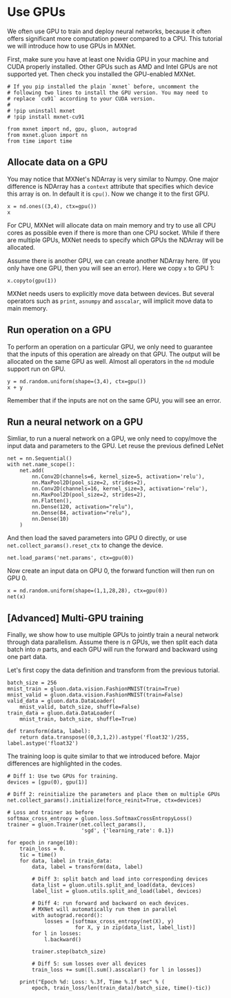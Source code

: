 # Use GPUs

We often use GPU to train and deploy neural networks, because it often offers significant more computation power compared to a CPU. This tutorial we will introduce how to use GPUs in MXNet. 

First, make sure you have at least one Nvidia GPU in your machine and CUDA properly installed. Other GPUs such as AMD and Intel GPUs are not supported yet. Then check you installed the GPU-enabled MXNet.

```{.python .input  n=15}
# If you pip installed the plain `mxnet` before, uncomment the 
# following two lines to install the GPU version. You may need to 
# replace `cu91` according to your CUDA version. 
#
# !pip uninstall mxnet
# !pip install mxnet-cu91

from mxnet import nd, gpu, gluon, autograd
from mxnet.gluon import nn
from time import time
```

## Allocate data on a GPU

You may notice that MXNet's NDArray is very similar to Numpy. One major difference is NDArray has a `context` attribute that specifies which device this array is on. In default it is `cpu()`. Now we change it to the first GPU.

```{.python .input  n=10}
x = nd.ones((3,4), ctx=gpu())
x
```

For CPU, MXNet will allocate data on main memory and try to use all CPU cores as possible even if there is more than one CPU socket. While if there are multiple GPUs, MXNet needs to specify which GPUs the NDArray will be allocated. 

Assume there is another GPU, we can create another NDArray here. (If you only have one GPU, then you will see an error). Here we copy `x` to GPU 1:

```{.python .input  n=11}
x.copyto(gpu(1))
```

MXNet needs users to explicitly move data between devices. But several operators such as `print`, `asnumpy` and `asscalar`, will implicit move data to main memory. 

## Run operation on a GPU

To perform an operation on a particular GPU, we only need to guarantee that the inputs of this operation are already on that GPU. The output will be allocated on the same GPU as well. Almost all operators in the `nd` module support run on GPU.

```{.python .input  n=21}
y = nd.random.uniform(shape=(3,4), ctx=gpu())
x + y
```

Remember that if the inputs are not on the same GPU, you will see an error. 

## Run a neural network on a GPU

Simliar, to run a nueral network on a GPU, we only need to copy/move the input data and parameters to the GPU. Let reuse the previous defined LeNet

```{.python .input  n=16}
net = nn.Sequential()
with net.name_scope():
    net.add(
        nn.Conv2D(channels=6, kernel_size=5, activation='relu'),
        nn.MaxPool2D(pool_size=2, strides=2),
        nn.Conv2D(channels=16, kernel_size=3, activation='relu'),
        nn.MaxPool2D(pool_size=2, strides=2),
        nn.Flatten(),
        nn.Dense(120, activation="relu"),
        nn.Dense(84, activation="relu"),
        nn.Dense(10)
    )
```

And then load the saved parameters into GPU 0 directly, or use `net.collect_params().reset_ctx` to change the device.

```{.python .input  n=20}
net.load_params('net.params', ctx=gpu(0))
```

Now create an input data on GPU 0, the forward function will then run on GPU 0.

```{.python .input  n=22}
x = nd.random.uniform(shape=(1,1,28,28), ctx=gpu(0))
net(x)
```

## [Advanced] Multi-GPU training 

Finally, we show how to use multiple GPUs to jointly train a neural network through data parallelism. Assume there is *n* GPUs, we then split each data batch into *n* parts, and each GPU will run the forward and backward using one part data. 

Let's first copy the data definition and transform from the previous tutorial.

```{.python .input}
batch_size = 256
mnist_train = gluon.data.vision.FashionMNIST(train=True)
mnist_valid = gluon.data.vision.FashionMNIST(train=False)
valid_data = gluon.data.DataLoader(
    mnist_valid, batch_size, shuffle=False)
train_data = gluon.data.DataLoader(
    mnist_train, batch_size, shuffle=True)

def transform(data, label):
    return data.transpose((0,3,1,2)).astype('float32')/255, label.astype('float32')
```

The training loop is quite similar to that we introduced before. Major differences are highlighted in the codes.

```{.python .input}
# Diff 1: Use two GPUs for training.
devices = [gpu(0), gpu(1)]

# Diff 2: reinitialize the parameters and place them on multiple GPUs
net.collect_params().initialize(force_reinit=True, ctx=devices)

# Loss and trainer as before
softmax_cross_entropy = gluon.loss.SoftmaxCrossEntropyLoss()
trainer = gluon.Trainer(net.collect_params(),
                        'sgd', {'learning_rate': 0.1})

for epoch in range(10):
    train_loss = 0.
    tic = time()
    for data, label in train_data:
        data, label = transform(data, label)
        
        # Diff 3: split batch and load into corresponding devices
        data_list = gluon.utils.split_and_load(data, devices)
        label_list = gluon.utils.split_and_load(label, devices)

        # Diff 4: run forward and backward on each devices. 
        # MXNet will automatically run them in parallel
        with autograd.record():
            losses = [softmax_cross_entropy(net(X), y)
                      for X, y in zip(data_list, label_list)]
        for l in losses:
            l.backward()
            
        trainer.step(batch_size)
        
        # Diff 5: sum losses over all devices 
        train_loss += sum([l.sum().asscalar() for l in losses])

    print("Epoch %d: Loss: %.3f, Time %.1f sec" % (
        epoch, train_loss/len(train_data)/batch_size, time()-tic))
```
